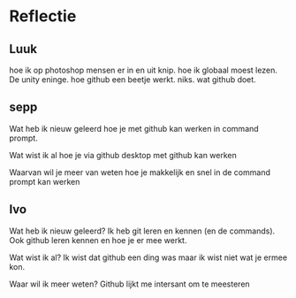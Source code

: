 # Reflectie


## Luuk

hoe ik op photoshop mensen er in en uit knip.
hoe ik globaal moest lezen.
De unity eninge.
hoe github een beetje werkt.
niks.
wat github doet.


## sepp
Wat heb ik nieuw geleerd
hoe je met github kan werken in command prompt.

Wat wist ik al
hoe je via github desktop met github kan werken

Waarvan wil je meer van weten
hoe je makkelijk en snel in de command prompt kan werken


## Ivo

Wat heb ik nieuw geleerd?
Ik heb git leren en kennen (en de commands). Ook github leren kennen en hoe je er mee werkt. 

Wat wist ik al?
Ik wist dat github een ding was maar ik wist niet wat je ermee kon.

Waar wil ik meer weten?
Github lijkt me intersant om te meesteren 


